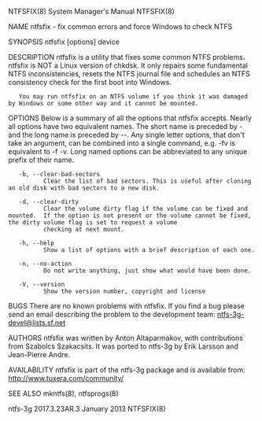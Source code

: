 NTFSFIX(8)                                                                          System Manager's Manual                                                                          NTFSFIX(8)

NAME
       ntfsfix - fix common errors and force Windows to check NTFS

SYNOPSIS
       ntfsfix [options] device

DESCRIPTION
       ntfsfix  is  a  utility that fixes some common NTFS problems.  ntfsfix is NOT a Linux version of chkdsk.  It only repairs some fundamental NTFS inconsistencies, resets the NTFS journal
       file and schedules an NTFS consistency check for the first boot into Windows.

       You may run ntfsfix on an NTFS volume if you think it was damaged by Windows or some other way and it cannot be mounted.

OPTIONS
       Below is a summary of all the options that ntfsfix accepts.  Nearly all options have two equivalent names.  The short name is preceded by - and the long name is preceded  by  --.   Any
       single letter options, that don't take an argument, can be combined into a single command, e.g.  -fv is equivalent to -f -v.  Long named options can be abbreviated to any unique prefix
       of their name.

       -b, --clear-bad-sectors
              Clear the list of bad sectors. This is useful after cloning an old disk with bad sectors to a new disk.

       -d, --clear-dirty
              Clear the volume dirty flag if the volume can be fixed and mounted.  If the option is not present or the volume cannot be fixed, the dirty volume flag is set to request a volume
              checking at next mount.

       -h, --help
              Show a list of options with a brief description of each one.

       -n, --no-action
              Do not write anything, just show what would have been done.

       -V, --version
              Show the version number, copyright and license

BUGS
       There are no known problems with ntfsfix.  If you find a bug please send an email describing the problem to the development team:
       ntfs-3g-devel@lists.sf.net

AUTHORS
       ntfsfix was written by Anton Altaparmakov, with contributions from Szabolcs Szakacsits.  It was ported to ntfs-3g by Erik Larsson and Jean-Pierre Andre.

AVAILABILITY
       ntfsfix is part of the ntfs-3g package and is available from:
       http://www.tuxera.com/community/

SEE ALSO
       mkntfs(8), ntfsprogs(8)

ntfs-3g 2017.3.23AR.3                                                                     January 2013                                                                               NTFSFIX(8)
